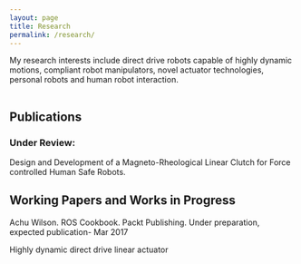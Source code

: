 ```yaml
---
layout: page
title: Research
permalink: /research/
---
```


My research interests include direct drive robots capable of highly dynamic motions, compliant robot manipulators, novel actuator technologies, personal robots and human robot interaction. 


<hr style="clear:both;visibility: hidden;" />  


## Publications

### Under Review:
Design and Development of a Magneto-Rheological Linear Clutch for Force controlled Human Safe Robots.

## Working Papers and Works in Progress

Achu Wilson. ROS Cookbook. Packt Publishing. Under preparation, expected publication- Mar 2017

Highly dynamic direct drive linear actuator




